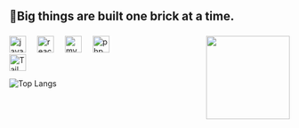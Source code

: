 <h2 align="left">🧱Big things are built one brick at a time.</h2>

###

<img align="right" height="150" src="https://media.giphy.com/media/9o9dh1JRGThC1qxGTJ/giphy.gif"  />

###

<div align="left">
  <img src="https://cdn.jsdelivr.net/gh/devicons/devicon/icons/javascript/javascript-original.svg" height="30" alt="javascript logo"  />
  <img width="12" />
  <img src="https://cdn.jsdelivr.net/gh/devicons/devicon/icons/react/react-original.svg" height="30" alt="react logo"  />
  <img width="12" />
  <img src="https://cdn.simpleicons.org/mysql/4479A1" height="30" alt="mysql logo"  />
  <img width="12" />
  <img src="https://cdn.jsdelivr.net/gh/devicons/devicon/icons/php/php-original.svg" height="30" alt="php logo"  />
  <div align="left">
  <img src="https://cdn.jsdelivr.net/gh/devicons/devicon/icons/tailwindcss/tailwindcss-original.svg" height="30" alt="Tailwind CSS logo"  />
</div>

</div>

![Top Langs](https://github-readme-stats.vercel.app/api/top-langs/?username=Jgarette0&layout=compact)
###

<div align="left">
</div>

###
